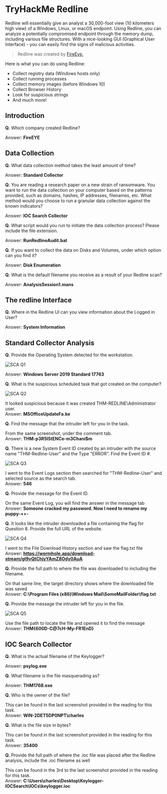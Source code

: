# TryHackMe Redline
Redline will essentially give an analyst a 30,000-foot view (10 kilometers high view) of a Windows, Linux, or macOS endpoint. Using Redline, you can analyze a potentially compromised endpoint through the memory dump, including various file structures. With a nice-looking GUI (Graphical User Interface) - you can easily find the signs of malicious activities.</br>
> Redline was created by [FireEye.](https://fireeye.market/apps/211364)

Here is what you can do using Redline:
- Collect registry data (Windows hosts only)
- Collect running processes
- Collect memory images (before Windows 10)
- Collect Browser History
- Look for suspicious strings
- And much more!

## Introduction
**Q.** Which company created Redline?

Answer: **FireEYE**

## Data Collection
**Q.** What data collection method takes the least amount of time?

Answer: **Standard Collector**

**Q.** You are reading a research paper on a new strain of ransomware. You want to run the data collection on your computer based on the patterns provided, such as domains, hashes, IP addresses, filenames, etc. What method would you choose to run a granular data collection against the known indicators?

Answer: **IOC Search Collector**

**Q.** What script would you run to initiate the data collection process? Please include the file extension.

Answer: **RunRedlineAudit.bat**

**Q.** If you want to collect the data on Disks and Volumes, under which option can you find it? 

Answer: **Disk Enumeration**

**Q.** What is the default filename you receive as a result of your Redline scan?

Answer: **AnalysisSession1.mans**

## The redline Interface
**Q.** Where in the Redline UI can you view information about the Logged in User?

Answer: **System Information**

## Standard Collector Analysis
**Q.** Provide the Operating System detected for the workstation.

![SCA Q1](https://github.com/ankrahjoseph/TryHackMe-Redline/blob/main/Redline/SCA%20Q1.png)

Answer: **Windows Server 2019 Standard 17763**

**Q.** What is the suspicious scheduled task that got created on the computer?

![SCA Q2](https://github.com/ankrahjoseph/TryHackMe-Redline/blob/main/Redline/SCA%20Q2.png)

It looked suspicious because it was created THM-REDLINE\Administrator user. </br>
Answer: **MSOfficeUpdateFa.ke**

**Q.** Find the message that the intruder left for you in the task.

From the same screenshot, under the comment tab.</br>
Answer: **THM-p3R5IStENCe-m3Chani$m**

**Q.** There is a new System Event ID created by an intruder with the source name "THM-Redline-User" and the Type "ERROR". Find the Event ID #.

![SCA Q3](https://github.com/ankrahjoseph/TryHackMe-Redline/blob/main/Redline/SCA%20Q3.png)

I went to the Event Logs section then searched for "THM-Redline-User" and selected source as the search tab.</br>
Answer: **546**

**Q.** Provide the message for the Event ID.

On the same Event Log, you will find the answer in the message tab </br>
Answer: **Someone cracked my password. Now I need to rename my puppy-++-**

**Q.** It looks like the intruder downloaded a file containing the flag for Question 8. Provide the full URL of the website.

![SCA Q4](https://github.com/ankrahjoseph/TryHackMe-Redline/blob/main/Redline/SCA%20Q4.png)

I went to the File Download History section and saw the flag.txt file </br>
Answer: **https://wormhole.app/download-stream/gI9vQtChjyYAmZ8Ody0AuA**

**Q.** Provide the full path to where the file was downloaded to including the filename.

On that same line, the target directory shows where the downloaded file was saved </br>
Answer: **C:\Program Files (x86)\Windows Mail\SomeMailFolder\flag.txt**

**Q.** Provide the message the intruder left for you in the file.

![SCA Q5](https://github.com/ankrahjoseph/TryHackMe-Redline/blob/main/Redline/SCA%20Q5.png)

Use the file path to locate the file and opened it to find the message </br>
Answer: **THM{600D-C@7cH-My-FR1EnD}**

## IOC Search Collector

**Q.** What is the actual filename of the Keylogger? 

Answer: **psylog.exe**

**Q.** What filename is the file masquerading as?

Answer: **THM1768.exe**

**Q.** Who is the owner of the file?

This can be found in the last screenshot provided in the reading for this task.</br>
Answer: **WIN-2DET5DP0NPT\charles**

**Q.** What is the file size in bytes?

This can be found in the last screenshot provided in the reading for this task.</br>
Answer: **35400**

**Q.** Provide the full path of where the .ioc file was placed after the Redline analysis, include the .ioc filename as well

This can be found in the 3rd to the last screenshot provided in the reading for this task.</br>
Answer: **C:\Users\charles\Desktop\Keylogger-IOCSearch\IOCs\keylogger.ioc**


